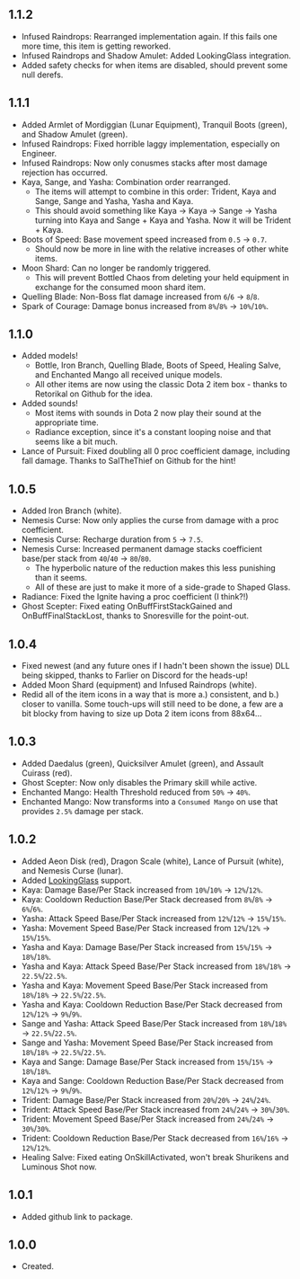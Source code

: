 ## 1.1.2
- Infused Raindrops: Rearranged implementation again. If this fails one more time, this item is getting reworked.
- Infused Raindrops and Shadow Amulet: Added LookingGlass integration.
- Added safety checks for when items are disabled, should prevent some null derefs.

## 1.1.1
- Added Armlet of Mordiggian (Lunar Equipment), Tranquil Boots (green), and Shadow Amulet (green).
- Infused Raindrops: Fixed horrible laggy implementation, especially on Engineer.
- Infused Raindrops: Now only conusmes stacks after most damage rejection has occurred.
- Kaya, Sange, and Yasha: Combination order rearranged.
  - The items will attempt to combine in this order: Trident, Kaya and Sange, Sange and Yasha, Yasha and Kaya.
  - This should avoid something like Kaya -> Kaya -> Sange -> Yasha turning into Kaya and Sange + Kaya and Yasha. Now it will be Trident + Kaya.
- Boots of Speed: Base movement speed increased from `0.5` -> `0.7`.
  - Should now be more in line with the relative increases of other white items.
- Moon Shard: Can no longer be randomly triggered.
  - This will prevent Bottled Chaos from deleting your held equipment in exchange for the consumed moon shard item.
- Quelling Blade: Non-Boss flat damage increased from `6`/`6` -> `8`/`8`.
- Spark of Courage: Damage bonus increased from `8%`/`8%` -> `10%`/`10%`.

## 1.1.0
- Added models!
  - Bottle, Iron Branch, Quelling Blade, Boots of Speed, Healing Salve, and Enchanted Mango all received unique models.
  - All other items are now using the classic Dota 2 item box - thanks to Retorikal on Github for the idea.
- Added sounds!
  - Most items with sounds in Dota 2 now play their sound at the appropriate time.
  - Radiance exception, since it's a constant looping noise and that seems like a bit much.
- Lance of Pursuit: Fixed doubling all 0 proc coefficient damage, including fall damage. Thanks to SalTheThief on Github for the hint!

## 1.0.5
- Added Iron Branch (white).
- Nemesis Curse: Now only applies the curse from damage with a proc coefficient.
- Nemesis Curse: Recharge duration from `5` -> `7.5`.
- Nemesis Curse: Increased permanent damage stacks coefficient base/per stack from `40`/`40` -> `80`/`80`.
    - The hyperbolic nature of the reduction makes this less punishing than it seems.
    - All of these are just to make it more of a side-grade to Shaped Glass.
- Radiance: Fixed the Ignite having a proc coefficient (I think?!)
- Ghost Scepter: Fixed eating OnBuffFirstStackGained and OnBuffFinalStackLost, thanks to Snoresville for the point-out.

## 1.0.4
- Fixed newest (and any future ones if I hadn't been shown the issue) DLL being skipped, thanks to Farlier on Discord for the heads-up!
- Added Moon Shard (equipment) and Infused Raindrops (white).
- Redid all of the item icons in a way that is more a.) consistent, and b.) closer to vanilla. Some touch-ups will still need to be done, a few are a bit blocky from having to size up Dota 2 item icons from 88x64...

## 1.0.3
- Added Daedalus (green), Quicksilver Amulet (green), and Assault Cuirass (red).
- Ghost Scepter: Now only disables the Primary skill while active.
- Enchanted Mango: Health Threshold reduced from `50%` -> `40%`.
- Enchanted Mango: Now transforms into a `Consumed Mango` on use that provides `2.5%` damage per stack.

## 1.0.2
- Added Aeon Disk (red), Dragon Scale (white), Lance of Pursuit (white), and Nemesis Curse (lunar).
- Added [LookingGlass](https://thunderstore.io/package/DropPod/LookingGlass/) support.
- Kaya: Damage Base/Per Stack increased from `10%`/`10%` -> `12%`/`12%`.
- Kaya: Cooldown Reduction Base/Per Stack decreased from `8%`/`8%` -> `6%`/`6%`.
- Yasha: Attack Speed Base/Per Stack increased from `12%`/`12%` -> `15%`/`15%`.
- Yasha: Movement Speed Base/Per Stack increased from `12%`/`12%` -> `15%`/`15%`.
- Yasha and Kaya: Damage Base/Per Stack increased from `15%`/`15%` -> `18%`/`18%`.
- Yasha and Kaya: Attack Speed Base/Per Stack increased from `18%`/`18%` -> `22.5%`/`22.5%`.
- Yasha and Kaya: Movement Speed Base/Per Stack increased from `18%`/`18%` -> `22.5%`/`22.5%`.
- Yasha and Kaya: Cooldown Reduction Base/Per Stack decreased from `12%`/`12%` -> `9%`/`9%`.
- Sange and Yasha: Attack Speed Base/Per Stack increased from `18%`/`18%` -> `22.5%`/`22.5%`.
- Sange and Yasha: Movement Speed Base/Per Stack increased from `18%`/`18%` -> `22.5%`/`22.5%`.
- Kaya and Sange: Damage Base/Per Stack increased from `15%`/`15%` -> `18%`/`18%`.
- Kaya and Sange: Cooldown Reduction Base/Per Stack decreased from `12%`/`12%` -> `9%`/`9%`.
- Trident: Damage Base/Per Stack increased from `20%`/`20%` -> `24%`/`24%`.
- Trident: Attack Speed Base/Per Stack increased from `24%`/`24%` -> `30%`/`30%`.
- Trident: Movement Speed Base/Per Stack increased from `24%`/`24%` -> `30%`/`30%`.
- Trident: Cooldown Reduction Base/Per Stack decreased from `16%`/`16%` -> `12%`/`12%`.
- Healing Salve: Fixed eating OnSkillActivated, won't break Shurikens and Luminous Shot now.

## 1.0.1
- Added github link to package.

## 1.0.0
- Created.